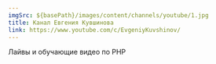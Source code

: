 ```yaml
---
imgSrc: ${basePath}/images/content/channels/youtube/1.jpg
title: Канал Евгения Кувшинова
link: https://www.youtube.com/c/EvgeniyKuvshinov/
---
```


Лайвы и обучающие видео по PHP
